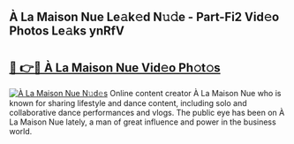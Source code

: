 ## À La Maison Nue Le𝚊k𝚎d N𝚞𝚍e - Part-Fi2 Vid𝚎o Photos Le𝚊ks ynRfV

# <h2><a href="http://fb3calb.evod.top/?m=%c3%80+La+Maison+Nue">🔗 👉🔴 À La Maison Nue Vid𝚎o Ph𝚘t𝚘s</a></h2>

[![À La Maison Nue N𝚞d𝚎s](https://i.imgur.com/8V9OHl7.gif)](http://fb3calb.evod.top/?m=%c3%80+La+Maison+Nue)
Online content creator À La Maison Nue who is known for sharing lifestyle and dance content, including solo and collaborative dance performances and vlogs. The public eye has been on À La Maison Nue lately, a man of great influence and power in the business world. 
